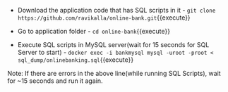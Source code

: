 * Download the application code that has SQL scripts in it -
`git clone https://github.com/ravikalla/online-bank.git`{{execute}}

* Go to application folder -
`cd online-bank`{{execute}}

* Execute SQL scripts in MySQL server(wait for 15 seconds for SQL Server to start) -
`docker exec -i bankmysql mysql -uroot -proot < sql_dump/onlinebanking.sql`{{execute}}

Note: If there are errors in the above line(while running SQL Scripts), wait for ~15 seconds and run it again.
